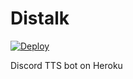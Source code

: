 # Distalk

[![Deploy](https://www.herokucdn.com/deploy/button.svg)](https://heroku.com/deploy)

Discord TTS bot on Heroku
